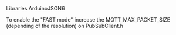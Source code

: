 Libraries
ArduinoJSON6

To enable the "FAST mode" increase the MQTT_MAX_PACKET_SIZE (depending of the resolution) on PubSubClient.h

